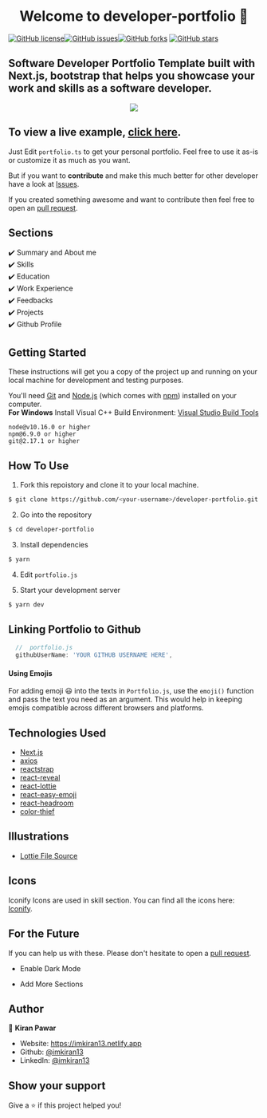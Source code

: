 <h1 align="center">Welcome to developer-portfolio 👋</h1>
<a href="https://github.com/imkiran13/developer-portfolio/blob/main/LICENSE"><img alt="GitHub license" src="https://img.shields.io/github/license/imkiran13/developer-portfolio"></a><a href="https://github.com/imkiran13/developer-portfolio/issues"><img alt="GitHub issues" src="https://img.shields.io/github/issues/imkiran13/developer-portfolio"></a><a href="https://github.com/imkiran13/developer-portfolio/network"><img alt="GitHub forks" src="https://img.shields.io/github/forks/imkiran13/developer-portfolio"></a> <a href="https://github.com/imkiran13/developer-portfolio/stargazers"><img alt="GitHub stars" src="https://img.shields.io/github/stars/imkiran13/developer-portfolio"></a>

## Software Developer Portfolio Template built with Next.js, bootstrap that helps you showcase your work and skills as a software developer.

<p align="center">
  <kbd>
    <img src="https://github.com/imkiran13/developer-portfolio/blob/master/picture.PNG"></img>
  </kbd>
</p>

## To view a live example, **[click here](https://developer-portfolio-imkiran13.vercel.app/)**.

Just Edit `portfolio.ts` to get your personal portfolio. Feel free to use it as-is or customize it as much as you want.

But if you want to **contribute** and make this much better for other developer have a look at [Issues](https://github.com/imkiran13/developer-portfolio/issues).

If you created something awesome and want to contribute then feel free to open an [pull request](https://github.com/imkiran13/developer-portfolio/pulls).

## Sections

✔️ Summary and About me\
✔️ Skills\
✔️ Education\
✔️ Work Experience\
✔️ Feedbacks\
✔️ Projects\
✔️ Github Profile

## Getting Started

These instructions will get you a copy of the project up and running on your local machine for development and testing purposes.

You'll need [Git](https://git-scm.com) and [Node.js](https://nodejs.org/en/download/) (which comes with [npm](http://npmjs.com)) installed on your computer.
<br>
**For Windows** Install Visual C++ Build Environment: [Visual Studio Build Tools](https://visualstudio.microsoft.com/thank-you-downloading-visual-studio/?sku=BuildTools)

```
node@v10.16.0 or higher
npm@6.9.0 or higher
git@2.17.1 or higher
```

## How To Use

1. Fork this repoistory and clone it to your local machine.

```bash
$ git clone https://github.com/<your-username>/developer-portfolio.git
```

2. Go into the repository

```bash
$ cd developer-portfolio
```

3. Install dependencies

```bash
$ yarn
```

4. Edit `portfolio.js`

5. Start your development server

```bash
$ yarn dev
```

## Linking Portfolio to Github

```javascript
  //  portfolio.js
  githubUserName: 'YOUR GITHUB USERNAME HERE',
```

#### Using Emojis

For adding emoji 😃 into the texts in `Portfolio.js`, use the `emoji()` function and pass the text you need as an argument. This would help in keeping emojis compatible across different browsers and platforms.

## Technologies Used

- [Next.js](https://nextjs.org/)
- [axios](https://www.npmjs.com/package/axios)
- [reactstrap](https://reactstrap.github.io/)
- [react-reveal](https://www.react-reveal.com/)
- [react-lottie](https://www.npmjs.com/package/react-lottie)
- [react-easy-emoji](https://github.com/appfigures/react-easy-emoji)
- [react-headroom](https://github.com/KyleAMathews/react-headroom)
- [color-thief](https://github.com/lokesh/color-thief)

## Illustrations

- [Lottie File Source](https://lottiefiles.com)

## Icons

Iconify Icons are used in skill section. You can find all the icons here: [Iconify](https://icon-sets.iconify.design/).

## For the Future

If you can help us with these. Please don't hesitate to open a [pull request](https://github.com/imkiran13/developer-portfolio/pulls).

- Enable Dark Mode

- Add More Sections

## Author

👤 **Kiran Pawar**

- Website: https://imkiran13.netlify.app
- Github: [@imkiran13](https://github.com/imkiran13)
- LinkedIn: [@imkiran13](https://linkedin.com/in/imkiran13)

## Show your support

Give a ⭐️ if this project helped you!
